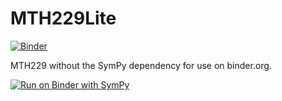 # MTH229Lite

[![Binder](https://mybinder.org/badge_logo.svg)](https://mybinder.org/v2/gh/jverzani/MTH229Lite.jl/main?labpath=blank-notebook.ipynb)

MTH229 without the SymPy dependency for use on binder.org.


[![Run on Binder with SymPy](https://mybinder.org/badge_logo.svg)](https://mybinder.org/v2/gh/mth229/229-projects/lite?labpath=blank-notebook.ipynb)
